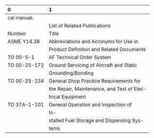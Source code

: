 | 0            | 1                                          |
|:-------------|:-------------------------------------------|
| cal manual.  |                                            |
|              | List of Related Publications               |
| Number       | Title                                      |
| ASME Y14.38  | Abbreviations and Acronyms for Use in      |
|              | Product Definition and Related Documents   |
| TO 00-5-1    | AF Technical Order System                  |
| TO 00-25-172 | Ground Servicing of Aircraft and Static    |
|              | Grounding/Bonding                          |
| TO 00-25-234 | General Shop Practice Requirements for     |
|              | the Repair, Maintenance, and Test of Elec- |
|              | trical Equipment                           |
| TO 37A-1-101 | General Operation and Inspection of        |
|              | In-                                        |
|              | stalled Fuel Storage and Dispensing Sys-   |
|              | tems                                       |